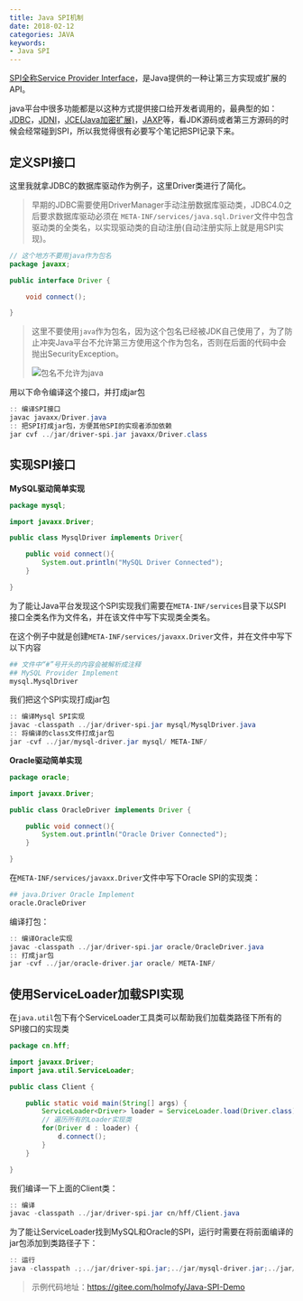 ```yaml
---
title: Java SPI机制
date: 2018-02-12
categories: JAVA
keywords:
- Java SPI
---
```


[SPI全称Service Provider Interface](https://en.wikipedia.org/wiki/Service_provider_interface)，是Java提供的一种让第三方实现或扩展的API。

java平台中很多功能都是以这种方式提供接口给开发者调用的，最典型的如：[JDBC](https://en.wikipedia.org/wiki/Java_Database_Connectivity)，[JDNI](https://en.wikipedia.org/wiki/Java_Naming_and_Directory_Interface)，[JCE(Java加密扩展)](https://en.wikipedia.org/wiki/Java_Cryptography_Extension)，[JAXP](https://en.wikipedia.org/wiki/Java_API_for_XML_Processing)等，看JDK源码或者第三方源码的时候会经常碰到SPI，所以我觉得很有必要写个笔记把SPI记录下来。

## 定义SPI接口

这里我就拿JDBC的数据库驱动作为例子，这里Driver类进行了简化。

> 早期的JDBC需要使用DriverManager手动注册数据库驱动类，JDBC4.0之后要求数据库驱动必须在  `META-INF/services/java.sql.Driver`文件中包含驱动类的全类名，以实现驱动类的自动注册(自动注册实际上就是用SPI实现)。

```java
// 这个地方不要用java作为包名
package javaxx;

public interface Driver {

	void connect();

}
```

> 这里不要使用`java`作为包名，因为这个包名已经被JDK自己使用了，为了防止冲突Java平台不允许第三方使用这个作为包名，否则在后面的代码中会抛出SecurityException。
>
> ![包名不允许为java](http://img-blog.csdn.net/20180212181440818?watermark/2/text/aHR0cDovL2Jsb2cuY3Nkbi5uZXQvSG9sbW9meQ==/font/5a6L5L2T/fontsize/400/fill/I0JBQkFCMA==/dissolve/70)

用以下命令编译这个接口，并打成jar包

```powershell
:: 编译SPI接口
javac javaxx/Driver.java
:: 把SPI打成jar包，方便其他SPI的实现者添加依赖
jar cvf ../jar/driver-spi.jar javaxx/Driver.class
```

## 实现SPI接口

**MySQL驱动简单实现**

```java
package mysql;

import javaxx.Driver;

public class MysqlDriver implements Driver{

	public void connect(){
		System.out.println("MySQL Driver Connected");
	}

}
```

为了能让Java平台发现这个SPI实现我们需要在`META-INF/services`目录下以SPI接口全类名作为文件名，并在该文件中写下实现类全类名。

在这个例子中就是创建`META-INF/services/javaxx.Driver`文件，并在文件中写下以下内容

```bash
## 文件中“#”号开头的内容会被解析成注释
## MySQL Provider Implement
mysql.MysqlDriver
```

我们把这个SPI实现打成jar包

```powershell
:: 编译Mysql SPI实现
javac -classpath ../jar/driver-spi.jar mysql/MysqlDriver.java
:: 将编译的class文件打成jar包
jar -cvf ../jar/mysql-driver.jar mysql/ META-INF/
```

**Oracle驱动简单实现**

```java
package oracle;

import javaxx.Driver;

public class OracleDriver implements Driver {

	public void connect(){
		System.out.println("Oracle Driver Connected");
	}

}
```

在`META-INF/services/javaxx.Driver`文件中写下Oracle SPI的实现类：

```bash
## java.Driver Oracle Implement
oracle.OracleDriver
```

编译打包：

```powershell
:: 编译Oracle实现
javac -classpath ../jar/driver-spi.jar oracle/OracleDriver.java
:: 打成jar包
jar -cvf ../jar/oracle-driver.jar oracle/ META-INF/
```

## 使用ServiceLoader加载SPI实现

在`java.util`包下有个ServiceLoader工具类可以帮助我们加载类路径下所有的SPI接口的实现类

```java
package cn.hff;

import javaxx.Driver;
import java.util.ServiceLoader;

public class Client {

    public static void main(String[] args) {
    	ServiceLoader<Driver> loader = ServiceLoader.load(Driver.class);
        // 遍历所有的Loader实现类
    	for(Driver d : loader) {
    		d.connect();
    	}
    }

}
```

我们编译一下上面的Client类：

```powershell
:: 编译
javac -classpath ../jar/driver-spi.jar cn/hff/Client.java
```

为了能让ServiceLoader找到MySQL和Oracle的SPI，运行时需要在将前面编译的jar包添加到类路径子下：

```powershell
:: 运行
java -classpath .;../jar/driver-spi.jar;../jar/mysql-driver.jar;../jar/oracle-driver.jar; cn.hff.Client
```

> 示例代码地址：https://gitee.com/holmofy/Java-SPI-Demo
